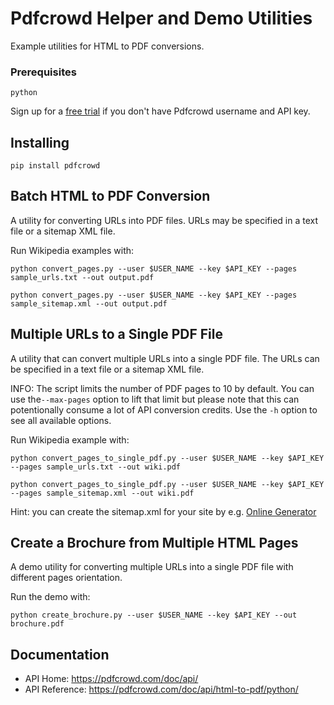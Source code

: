 # Pdfcrowd Helper and Demo Utilities

Example utilities for HTML to PDF conversions.

### Prerequisites

```
python
```

Sign up for a [free trial](https://pdfcrowd.com/user/sign_up/?pid=api-trial2) if you don't have Pdfcrowd username and API key.

## Installing

```
pip install pdfcrowd
```

## Batch HTML to PDF Conversion

A utility for converting URLs into PDF files. URLs may be specified in a text file or a sitemap XML file.

Run Wikipedia examples with:
```
python convert_pages.py --user $USER_NAME --key $API_KEY --pages sample_urls.txt --out output.pdf
```
```
python convert_pages.py --user $USER_NAME --key $API_KEY --pages sample_sitemap.xml --out output.pdf
```

## Multiple URLs to a Single PDF File

A utility that can convert multiple URLs into a single PDF file. The URLs can be specified in a text file or a sitemap XML file.

INFO: The script limits the number of PDF pages to 10 by default. You can use the`--max-pages` option to lift that limit but please note that this can potentionally consume a lot of API conversion credits. Use the `-h` option to see all available options.

Run Wikipedia example with:
```
python convert_pages_to_single_pdf.py --user $USER_NAME --key $API_KEY --pages sample_urls.txt --out wiki.pdf
```

```
python convert_pages_to_single_pdf.py --user $USER_NAME --key $API_KEY --pages sample_sitemap.xml --out wiki.pdf
```

Hint: you can create the sitemap.xml for your site by e.g. [Online Generator](https://www.xml-sitemaps.com/)

## Create a Brochure from Multiple HTML Pages

A demo utility for converting multiple URLs into a single PDF file with different pages orientation.

Run the demo with:
```
python create_brochure.py --user $USER_NAME --key $API_KEY --out brochure.pdf
```

## Documentation

* API Home:  <https://pdfcrowd.com/doc/api/>
* API Reference:  <https://pdfcrowd.com/doc/api/html-to-pdf/python/>
